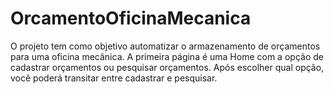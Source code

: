# OrcamentoOficinaMecanica
O projeto tem como objetivo automatizar o armazenamento de orçamentos para uma oficina mecânica.
A primeira página é uma Home com a opção de cadastrar orçamentos ou pesquisar orçamentos. Após escolher qual opção, você poderá transitar entre cadastrar e pesquisar.
